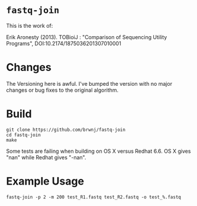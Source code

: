 # `fastq-join`

This is the work of:

Erik Aronesty (2013). TOBioiJ : "Comparison of Sequencing Utility Programs", DOI:10.2174/1875036201307010001

# Changes

 The Versioning here is awful. I've bumped the version with no major changes
 or bug fixes to the original algorithm.

# Build

```
git clone https://github.com/brwnj/fastq-join
cd fastq-join
make
```

Some tests are failing when building on OS X versus Redhat 6.6. OS X gives
"nan" while Redhat gives "-nan".

# Example Usage

```
fastq-join -p 2 -m 200 test_R1.fastq test_R2.fastq -o test_%.fastq
```

